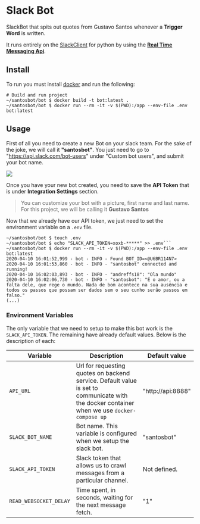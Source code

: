 # Slack Bot

SlackBot that spits out quotes from Gustavo Santos whenever a **Trigger Word** is written.

It runs entirely on the [SlackClient](https://github.com/slackapi/python-slackclient) for python by using the [**Real Time Messaging Api**](https://api.slack.com/rtm).

## Install 

To run you must install [docker](https://docs.docker.com/get-docker/) and run the following:

```shell script
# Build and run project
~/santosbot/bot $ docker build -t bot:latest .
~/santosbot/bot $ docker run --rm -it -v $(PWD):/app --env-file .env bot:latest 
```


## Usage
First of all you need to create a new Bot on your slack team. For the sake of the joke, we will call it **"santosbot"**. 
You just need to go to "https://api.slack.com/bot-users" under "Custom bot users", and submit your bot name.

![](https://i.imgur.com/TSYs9Tc.png)

Once you have your new bot created, you need to save the **API Token** that is under **Integration Settings** section.
> You can customize your bot with a picture, first name and last name. For this project, we will be calling it **Gustavo Santos**


Now that we already have our API token, we just need to set the environment variable on a `.env` file. 
```shell script
~/santosbot/bot $ touch .env
~/santosbot/bot $ echo "SLACK_API_TOKEN=xoxb-*****" >> .env```
~/santosbot/bot $ docker run --rm -it -v $(PWD):/app --env-file .env bot:latest
2020-04-10 16:01:52,999 - bot - INFO - Found BOT_ID=<@U6BR114N7>
2020-04-10 16:01:53,860 - bot - INFO - "santosbot" connected and running!
2020-04-10 16:02:03,893 - bot - INFO - "andreffs18": "Ola mundo"
2020-04-10 16:02:06,730 - bot - INFO - "santosbot": "É o amor, ou a falta dele, que rege o mundo. Nada de bom acontece na sua ausência e todos os passos que possam ser dados sem o seu cunho serão passos em falso."
(...)
```


### Environment Variables

The only variable that we need to setup to make this bot work is the `SLACK_API_TOKEN`. The remaining have already default values. Below is the description of each:

| Variable | Description | Default value | 
| ----- | ----- | ----- | 
| `API_URL` | Url for requesting quotes on backend service. Default value is set to communicate with the docker container when we use `docker-compose up` | "http://api:8888" | 
| `SLACK_BOT_NAME` | Bot name. This variable is configured when we setup the slack bot. | "santosbot" | 
| `SLACK_API_TOKEN` | Slack token that allows us to crawl messages from a particular channel. | Not defined. | 
| `READ_WEBSOCKET_DELAY` | Time spent, in seconds, waiting for the next message fetch. | "1" |
  

